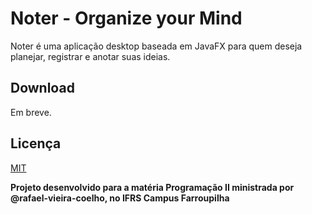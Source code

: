# Noter - Organize your Mind
Noter é uma aplicação desktop baseada em JavaFX para quem deseja planejar, registrar e anotar suas ideias.

## Download
Em breve.

## Licença
[MIT](https://choosealicense.com/licenses/mit/)

**Projeto desenvolvido para a matéria Programação II ministrada por @rafael-vieira-coelho, no IFRS Campus Farroupilha**